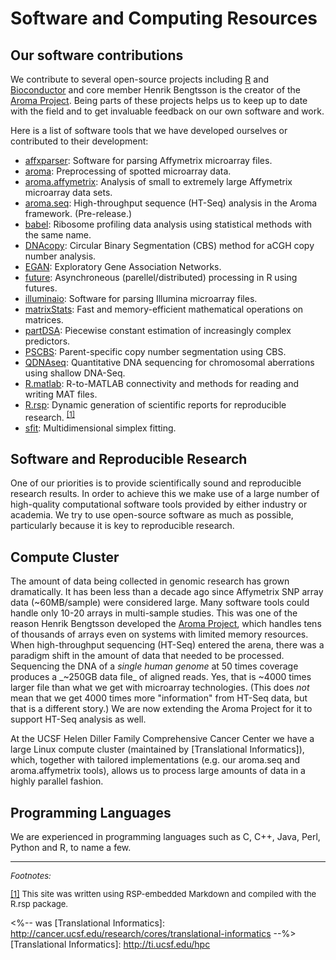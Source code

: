 # Software and Computing Resources

## Our software contributions 
We contribute to several open-source projects including [R] and
[Bioconductor] and core member Henrik Bengtsson is the creator of the
[Aroma Project].  Being parts of these projects helps us to keep up to
date with the field and to get invaluable feedback on our own software
and work.

Here is a list of software tools that we have developed ourselves or contributed to their development:

* [affxparser]: Software for parsing Affymetrix microarray files.
* [aroma]: Preprocessing of spotted microarray data.
* [aroma.affymetrix]: Analysis of small to extremely large Affymetrix microarray data sets.
* [aroma.seq]: High-throughput sequence (HT-Seq) analysis in the Aroma framework.  (Pre-release.)
* [babel]: Ribosome profiling data analysis using statistical
  methods with the same name.
* [DNAcopy]: Circular Binary Segmentation (CBS) method for aCGH copy
  number analysis.
* [EGAN]: Exploratory Gene Association Networks.
* [future]: Asynchroneous (parellel/distributed) processing in R using futures.
* [illuminaio]: Software for parsing Illumina microarray files.
* [matrixStats]: Fast and memory-efficient mathematical operations on matrices.
* [partDSA]: Piecewise constant estimation of increasingly complex predictors.
* [PSCBS]: Parent-specific copy number segmentation using CBS.
* [QDNAseq]: Quantitative DNA sequencing for chromosomal aberrations using shallow DNA-Seq.
* [R.matlab]: R-to-MATLAB connectivity and methods for reading and writing MAT files.
* [R.rsp]: Dynamic generation of scientific reports for reproducible
  research.&nbsp;<sup><a href="#fn1" id="r1">[1]</a></sup>
* [sfit]: Multidimensional simplex fitting.

## Software and Reproducible Research 
One of our priorities is to provide scientifically sound and
reproducible research results.  In order to achieve this we make use
of a large number of high-quality computational software tools
provided by either industry or academia.  We try to use
open-source software as much as possible, particularly because it is
key to reproducible research.

## Compute Cluster 
The amount of data being collected in genomic research has grown
dramatically.  It has been less than a decade ago since Affymetrix SNP
array data (~60MB/sample) were considered large.  Many software tools
could handle only 10-20 arrays in multi-sample studies.  This was one
of the reason Henrik Bengtsson developed the <a
href="http://www.aroma-project.org/">Aroma Project</a>, which handles
tens of thousands of arrays even on systems with limited memory
resources.  When high-throughput sequencing
(HT-Seq) entered the arena, there was a paradigm shift in the amount
of data that needed to be processed.  Sequencing the DNA of a _single
human genome_ at 50 times coverage produces a _~250GB data file_ of
aligned reads.  Yes, that is ~4000 times larger file than what we
get with microarray technologies.  (This does _not_ mean that we get
4000 times more "information" from HT-Seq data, but that is a
different story.)  We are now extending the Aroma Project for it to
support HT-Seq analysis as well.

At the UCSF Helen Diller Family Comprehensive Cancer Center we have a
large Linux compute cluster (maintained by [Translational
Informatics]), which, together with tailored implementations (e.g. our
aroma.seq and aroma.affymetrix tools), allows us to process large
amounts of data in a highly parallel fashion.

## Programming Languages 
We are experienced in programming languages such as C, C++, Java,
Perl, Python and R, to name a few.



----------------------------------------

<div style="font-size: small;">
<em>Footnotes:</em><br>

<span id="fn1"><a href="#r1">[1]</a>
This site was written using RSP-embedded Markdown and compiled with
the R.rsp package.<br></span>
</div>


[R]: http://www.r-project.org/
[Bioconductor]: http://www.bioconductor.org/
[Aroma Project]: http://www.aroma-project.org/

[affxparser]: http://www.bioconductor.org/packages/release/bioc/html/affxparser.html
[aroma]: http://www.aroma-project.org/packages/aroma/
[aroma.affymetrix]: http://cran.r-project.org/package=aroma.affymetrix
[aroma.seq]: https://github.com/HenrikBengtsson/aroma.seq
[babel]: http://cran.r-project.org/package=babel
[DNAcopy]: http://www.bioconductor.org/packages/release/bioc/html/DNAcopy.html
[EGAN]: http://akt.ucsf.edu/EGAN/
[future]: http://cran.r-project.org/package=future
[illuminaio]: http://www.bioconductor.org/packages/release/bioc/html/illuminaio.html
[matrixStats]: http://cran.r-project.org/package=matrixStats
[partDSA]: http://cran.r-project.org/package=partDSA
[PSCBS]: http://cran.r-project.org/package=PSCBS
[QDNAseq]: http://www.bioconductor.org/packages/release/bioc/html/QDNAseq.html
[R.matlab]: http://cran.r-project.org/package=R.matlab
[R.rsp]: http://cran.r-project.org/package=R.rsp
[sfit]: https://r-forge.r-project.org/R/?group_id=349

<%-- was [Translational Informatics]: http://cancer.ucsf.edu/research/cores/translational-informatics --%>
[Translational Informatics]: http://ti.ucsf.edu/hpc
